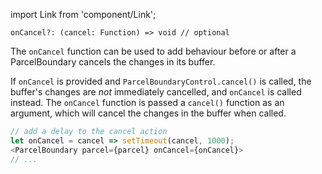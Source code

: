 import Link from 'component/Link';

```flow
onCancel?: (cancel: Function) => void // optional
```

The `onCancel` function can be used to add behaviour before or after a ParcelBoundary cancels the changes in its buffer.

If `onCancel` is provided and `ParcelBoundaryControl.cancel()` is called, the buffer's changes are *not* immediately cancelled, and `onCancel` is called instead. The `onCancel` function is passed a `cancel()` function as an argument, which will cancel the changes in the buffer when called.

```js
// add a delay to the cancel action
let onCancel = cancel => setTimeout(cancel, 1000);
<ParcelBoundary parcel={parcel} onCancel={onCancel}>
// ...
```
